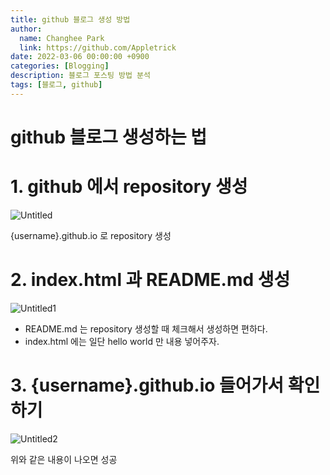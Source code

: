 ```yaml
---
title: github 블로그 생성 방법
author:
  name: Changhee Park
  link: https://github.com/Appletrick
date: 2022-03-06 00:00:00 +0900
categories: [Blogging]
description: 블로그 포스팅 방법 분석
tags: [블로그, github]
---
```


# github 블로그 생성하는 법

# 1. github 에서 repository 생성

![Untitled](https://user-images.githubusercontent.com/31761527/156923993-68894400-2607-4d4a-bd2a-58ef560c5b7c.png)

{username}.github.io 로 repository 생성

# 2. index.html 과 README.md 생성

![Untitled1](https://user-images.githubusercontent.com/31761527/156924008-a01a4324-053d-4d48-b249-d1e8bc6599cd.png)


- README.md 는 repository 생성할 때 체크해서 생성하면 편하다.
- index.html 에는 일단 hello world 만 내용 넣어주자.

# 3. {username}.github.io 들어가서 확인하기

![Untitled2](https://user-images.githubusercontent.com/31761527/156924028-7a968d1f-f487-4597-93bc-7221979b5697.png)

위와 같은 내용이 나오면 성공